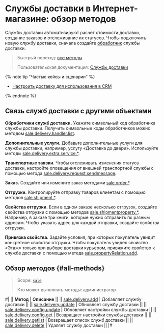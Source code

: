 # Службы доставки в Интернет-магазине: обзор методов

Службы доставки автоматизируют расчет стоимости доставки, создание заказов и отслеживание их статусов. Чтобы подключить новую службу доставки, сначала создайте [обработчик](../handler/index.md) службы доставки.

> Быстрый переход: [все методы](#all-methods)
> 
> Пользовательская документация: [Службы доставки](https://helpdesk.bitrix24.ru/open/17225250/)

{% note tip "Частые кейсы и сценарии" %}

- [Настроить доставку для использования в CRM](../../../../tutorials/sale/delivery-in-crm.md)

{% endnote %}

## Связь служб доставки с другими объектами

**Обработчики служб доставки.** Укажите символьный код обработчика службы доставки. Получить символьные коды обработчиков можно методом [sale.delivery.handler.list](../handler/sale-delivery-handler-list.md).

**Дополнительные услуги.** Добавьте дополнительные услуги для службы доставки, например, услугу «Доставка до двери». Используйте методы [sale.delivery.extra.service.*](../extra-service/index.md).

**Транспортные заявки.** Чтобы отслеживать изменения статуса доставки, настройте оповещения от внешней транспортной службы с помощью метода [sale.delivery.request.sendmessage](../delivery-request/sale-delivery-request-send-message.md).

**Заказ.** Создайте или измените заказ методами [sale.order.*](../../order/index.md).

**Отгрузки.** Контролируйте отправку товаров клиентам с помощью методов [sale.shipment.*](../../shipment/index.md).

**Свойства отгрузки.** Если в одном заказе несколько отгрузок, создайте свойства отгрузки с помощью методов [sale.shipmentproperty.*](../../shipment-property/index.md). Например, в заказе три книги, которые нужно отправить по разным адресам. Чтобы указать адрес для каждой отправки, создайте свойства отгрузки.

**Привязка свойства.** Задайте условия, при которых покупатель увидит конкретное свойство отгрузки. Чтобы покупатель увидел свойство «Этаж» только при выборе доставки курьером, привяжите свойство к службе доставки с помощью метода [sale.propertyRelation.add](../../property-relation/sale-property-relation-add.md).

## Обзор методов {#all-methods}

> Scope: [`sale`](../../../scopes/permissions.md)
>
> Кто может выполнять методы: администратор

#|
|| **Метод** | **Описание** ||
|| [sale.delivery.add](./sale-delivery-add.md) | Добавляет службу доставки ||
|| [sale.delivery.update](./sale-delivery-update.md) | Обновляет службу доставки ||
|| [sale.delivery.config.update](./sale-delivery-config-update.md) | Обновляет настройки службы доставки ||
|| [sale.delivery.config.get](./sale-delivery-config-get.md) | Возвращает настройки службы доставки ||
|| [sale.delivery.getlist](./sale-delivery-get-list.md) | Возвращает список служб доставки ||
|| [sale.delivery.delete](./sale-delivery-delete.md) | Удаляет службу доставки ||
|#
